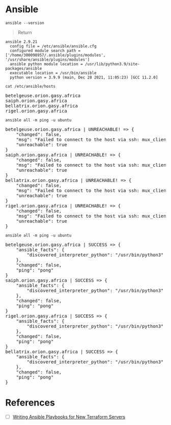 # Ansible

```
ansible --version
```
> Return
```
ansible 2.9.21
  config file = /etc/ansible/ansible.cfg
  configured module search path = ['/home/300098957/.ansible/plugins/modules', '/usr/share/ansible/plugins/modules']
  ansible python module location = /usr/lib/python3.9/site-packages/ansible
  executable location = /usr/bin/ansible
  python version = 3.9.9 (main, Dec 28 2021, 11:05:23) [GCC 11.2.0]
```

```
cat /etc/ansible/hosts
```
<pre>
betelgeuse.orion.gasy.africa
saiph.orion.gasy.africa
bellatrix.orion.gasy.africa
rigel.orion.gasy.africa
</pre>

```
ansible all -m ping -u ubuntu
```
<pre>
betelgeuse.orion.gasy.africa | UNREACHABLE! => {
    "changed": false,
    "msg": "Failed to connect to the host via ssh: mux_client_request_session: read from master failed: Connection reset by peer\r\nFailed to connect to new control master",
    "unreachable": true
}
saiph.orion.gasy.africa | UNREACHABLE! => {
    "changed": false,
    "msg": "Failed to connect to the host via ssh: mux_client_request_session: read from master failed: Connection reset by peer\r\nFailed to connect to new control master",
    "unreachable": true
}
bellatrix.orion.gasy.africa | UNREACHABLE! => {
    "changed": false,
    "msg": "Failed to connect to the host via ssh: mux_client_request_session: read from master failed: Connection reset by peer\r\nFailed to connect to new control master",
    "unreachable": true
}
rigel.orion.gasy.africa | UNREACHABLE! => {
    "changed": false,
    "msg": "Failed to connect to the host via ssh: mux_client_request_session: read from master failed: Connection reset by peer\r\nFailed to connect to new control master",
    "unreachable": true
}
</pre>

```
ansible all -m ping -u ubuntu
```
<pre>
betelgeuse.orion.gasy.africa | SUCCESS => {
    "ansible_facts": {
        "discovered_interpreter_python": "/usr/bin/python3"
    },
    "changed": false,
    "ping": "pong"
}
saiph.orion.gasy.africa | SUCCESS => {
    "ansible_facts": {
        "discovered_interpreter_python": "/usr/bin/python3"
    },
    "changed": false,
    "ping": "pong"
}
rigel.orion.gasy.africa | SUCCESS => {
    "ansible_facts": {
        "discovered_interpreter_python": "/usr/bin/python3"
    },
    "changed": false,
    "ping": "pong"
}
bellatrix.orion.gasy.africa | SUCCESS => {
    "ansible_facts": {
        "discovered_interpreter_python": "/usr/bin/python3"
    },
    "changed": false,
    "ping": "pong"
}
</pre>


# References

- [ ] [Writing Ansible Playbooks for New Terraform Servers](https://www.splunk.com/en_us/blog/devops/writing-ansible-playbooks-for-new-terraform-servers.html)

